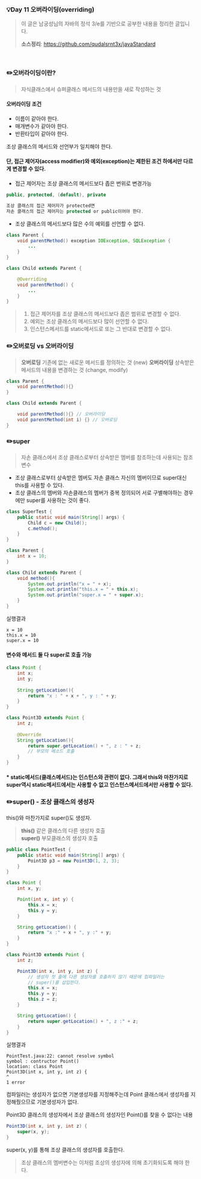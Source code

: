 ### 💡Day 11 오버라이딩(overriding)
> 이 글은 남궁성님의 자바의 정석 3/e를 기반으로 공부한 내용을 정리한 글입니다.
>
> **소스정리**: https://github.com/qudalsrnt3x/javaStandard

<br>

### ✏️오버라이딩이란?
> 자식클래스에서 슈퍼클래스 메서드의 내용만을 새로 작성하는 것


#### 오버라이딩 조건
- 이름이 같아야 한다.
- 매개변수가 같아야 한다.
- 반환타입이 같아야 한다.

조상 클래스의 메서드와 선언부가 일치해야 한다.

#### 단, 접근 제어자(access modifier)와 예외(exception)는 제한된 조건 하에서만 다르게 변경할 수 있다.

- 접근 제어자는 조상 클래스의 메서드보다 좁은 번위로 변경가능
```java
public, protected, (default), private

조상 클래스의 접근 제어자가 protected면
자손 클래스의 접근 제어자는 protected or public이어야 한다.
```
- 조상 클래스의 메서드보다 많은 수의 예외를 선언할 수 없다.
```java
class Parent {
    void parentMethod() exception IOException, SQLException {
    	...
    }
}

class Child extends Parent {

    @Overriding
    void parentMethod() {
    	...
    }
}
```
> 1. 접근 제어자를 조상 클래스의 메서드보다 좁은 범위로 변경할 수 없다.
> 2. 예외는 조상 클래스의 메서드보다 많이 선언할 수 없다.
> 3. 인스턴스메서드를 static메서드로 또는 그 반대로 변경할 수 없다.

### ✏️오버로딩 vs 오버라이딩

> **오버로딩** 기존에 없는 새로운 메서드를 정의하는 것 (new)
> **오버라이딩** 상속받은 메서드의 내용을 변경하는 것 (change, modify)

```java
class Parent {
    void parentMethod(){}
}

class Child extends Parent {

    void parentMethod(){} // 오버라이딩
    void parentMethod(int i) {} // 오버로딩
}
```

### ✏️super
> 자손 클래스에서 조상 클래스로부터 상속받은 멤버를 참조하는데 사용되는 참조변수

- 조상 클래스로부터 상속받은 멤버도 자손 클래스 자신의 멤버이므로 super대신 this를 사용할 수 있다.
- 조상 클래스의 멤버와 자손클래스의 멤버가 중복 정의되어 서로 구별해야하는 경우에만 super를 사용하는 것이 좋다.

```java
class SuperTest {
    public static void main(String[] args) {
    	Child c = new Child();
        c.method();
    }
}

class Parent {
    int x = 10;
}

class Child extends Parent {
    void method(){
    	System.out.println("x = " + x);
        System.out.println("this.x = " + this.x);
        System.out.println("super.x = " + super.x);
    }
}
```
실행결과
```
x = 10
this.x = 10
super.x = 10
```

#### 변수와 메서드 둘 다 super로 호출 가능
```java
class Point {
    int x;
    int y;
    
    String getLocation(){
    	return "x : " + x + ", y : " + y;
    }
}

class Point3D extends Point {
    int z;
    
    @Override
    String getLocation(){
    	return super.getLocation() + ", z : " + z;
        // 부모의 메소드 호출
    }
}
```

#### * static메서드(클래스메서드)는 인스턴스와 관련이 없다. 그래서 this와 마찬가지로 super역시 static메서드에서는 사용할 수 없고 인스턴스메서드에서만 사용할 수 있다.

### ✏️super() - 조상 클래스의 생성자

this()와 마찬가지로 super()도 생성자.

> **this()** 같은 클래스의 다른 생성자 호출<br>
> **super()** 부모클래스의 생성자 호출

```java
public class PointTest {
    public static void main(String[] args) {
        Point3D p3 = new Point3D(1, 2, 3);
    }
}

class Point {
    int x, y;

    Point(int x, int y) {
        this.x = x;
        this.y = y;
    }

    String getLocation() {
        return "x :" + x + ", y :" + y;
    }
}

class Point3D extends Point {
    int z;

    Point3D(int x, int y, int z) {
        // 생성자 첫 줄에 다른 생성자를 호출하지 않기 때문에 컴파일러는
        // super()를 삽입한다.
        this.x = x;
        this.y = y;
        this.z = z;
    }

    String getLocation() {
        return super.getLocation() + ", z :" + z;
    }
}
```
실행결과
```
PointTest.java:22: cannot resolve symbol
symbol : contructor Point()
location: class Point
Point3D(int x, int y, int z) {
^ 
1 error
```

컴파일러는 생성자가 없으면 기본생성자를 지정해주는데 Point 클래스에서 생성자를 지정해줬으므로 기본생성자가 없다.

Point3D 클래스의 생성자에서 조상 클래스의 생성자인 Point()를 찾을 수 없다는 내용


```java
Point3D(int x, int y, int z) {
    super(x, y);
}
```
super(x, y)를 통해 조상 클래스의 생성자를 호출한다.

> 조상 클래스의 멤버변수는 이처럼 조상의 생성자에 의해 초기화되도록 해야 한다.